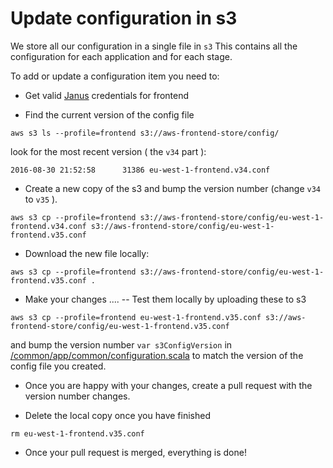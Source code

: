 # Update configuration in s3

We store all our configuration in a single file in `s3`
This contains all the configuration for each application and for each stage.

To add or update a configuration item you need to:

- Get valid [Janus](https://janus.gutools.co.uk) credentials for frontend

- Find the current version of the config file
```
aws s3 ls --profile=frontend s3://aws-frontend-store/config/
```

look for the most recent version ( the `v34` part ):

```
2016-08-30 21:52:58      31386 eu-west-1-frontend.v34.conf
```

- Create a new copy of the s3 and bump the version number (change `v34` to `v35` ).

```
aws s3 cp --profile=frontend s3://aws-frontend-store/config/eu-west-1-frontend.v34.conf s3://aws-frontend-store/config/eu-west-1-frontend.v35.conf
```

-  Download the new file locally:
```
aws s3 cp --profile=frontend s3://aws-frontend-store/config/eu-west-1-frontend.v35.conf .
```

- Make your changes ....
-- Test them locally by uploading these to s3
```
aws s3 cp --profile=frontend eu-west-1-frontend.v35.conf s3://aws-frontend-store/config/eu-west-1-frontend.v35.conf
```
and bump the version number `var s3ConfigVersion` in [/common/app/common/configuration.scala](https://github.com/guardian/frontend/blob/master/common/app/common/configuration.scala) to match the version of the config file you created.

- Once you are happy with your changes, create a pull request with the version number changes.

- Delete the local copy once you have finished
```
rm eu-west-1-frontend.v35.conf
```

- Once your pull request is merged, everything is done!




